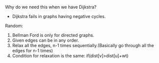 Why do we need this when we have Dijkstra?
- Dijkstra fails in graphs having negative cycles.


Random:
1. Bellman Ford is only for directed graphs.
2. Given edges can be in any order.
3. Relax all the edges, n-1 times sequentially.(Basically go through all the edges for n-1 times)
4. Condition for relaxation is the same:
    if(dist[v]>dist[u]+wt)